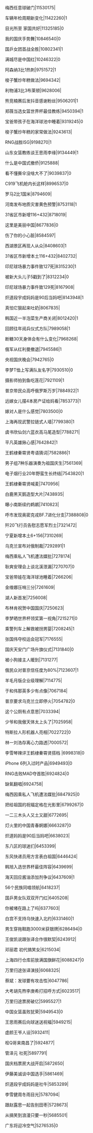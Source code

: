 梅西任意球破门|11530175|

车辆年检周期新变化|11422260|1

目光所至 家国共好|11325185|0

我的国庆手势舞|10846540|0

国乒女团首战全胜|10802341|1

满城尽是中国红|10246322|0

阿森纳3比1热刺|9751572|1

梭子蟹炒年糕做法|9694342|

利物浦3比3布莱顿|9628006|

熊竞楠赛后发抖音感谢粉丝|9506201|1

郑薇当选女篮世界杯最佳教练|9450394|1

宝爸带孩子在海洋球池中睡着|9319245|0

梭子蟹炒年糕的家常做法|9243613|

RNG战胜ISG|9198270|1

山东女篮教练谈王思雨李缘|9134449|1

什么是中国式撤侨|9125888|

看不懂撕伞没啥大不了|9039837|0

C919飞机舱内长这样|8996537|0

罗马2比1国米|8794609|

河南发布地质灾害黄色预警|8753118|1

31省区市新增116+432|8718019|

这里是美丽中国|8677836|0

伤了你的小心脏|8584597|

西湖景区再现人从众|8408603|1

31省区市新增本土116+432|8402732|

印尼球场暴力事件致127死|8315230|1

被新大头儿子5戳到了|8312234|0

印尼球场暴力事件致129死|8167908|

炽道段宇成妈妈是90后当妈吧|8143948|1

真怕它狠起来吐奶|8067835|

韩国近一半泡菜生产商关闭|8012420|1

回顾往年阅兵仪式方队|7989058|1

断糖30天身体会有什么变化|7968268|

俄军从红利曼撤退|7945586|1

央视国庆晚会|7942765|0

李梦T恤上写满队友名字|7930510|0

摄影师拍到鱼吃莲花|7921109|1

普京带民众高呼俄罗斯万岁|7884922|1

远嫁女儿摆4本房产证给妈看|7853773|1

嫁对人是什么感觉|7803500|0

上海再现武警拉链式人墙|7799380|1

虞书欣仙剑六蓝衣高马尾造型|7788271|

平凡英雄揪心感|7642842|1

王鹤棣秦霄贤粤语猜词|7582886|1

男子组7种乐器演奏为祖国庆生|7561369|

电子烟行业20年野蛮生长终结|7543820|1

王鹤棣秦霄贤喊麦|7470956|

白鹿黑天鹅造型大片|7438935|

曝小南斯续约鹈鹕|7410823|

呼市发现奥密克戎BF.7进化分支|7388808|0

歼20飞行员告慰志愿军烈士|7321472|

宁夏新增本土6+156|7310269|

乌克兰宣布对俄制裁|7292891|1

梅西乘私人飞机遭法媒批|7278174|

耿爽安理会上谈北溪泄漏|7270707|0

宝爸带娃在海洋球池睡着|7266206|

金维娜压哨三分|7261609|

湖人新首发|7256008|

布林肯祝贺中国国庆|7250623|

李梦晒世界杯领奖第一视角|7215271|0

乘警列车上解救被拐男婴|7208245|1

张国伟夺校运会冠军|7176555|

国庆天安门广场升旗仪式|7131840|0

被小狗接主人暖到|7131277|

俄民众对普京信任度为80%|7123607|1

羊毛月版企业级理解|7114775|

于和伟那英多少有点像|7067184|

普京要求乌克兰立即停火|7054782|0

这个公厕有点意思|7033394|

少爷和我傲天体太上头了|7025958|

特斯拉人形机器人亮相|7022722|0

林一刘浩存离心力路透|7000572|

李雪琴辣评王鹤棣秦霄贤搭档 ​​​​|6998318|0

iPhone 6列入过时产品|6949493|0

RNG击败MAD夺首胜|6924824|0

缺氧翻唱|6924758|

梅西因乘私人飞机遭法媒批|6847925|0

把给祖国的祝福定格在光影里|6799267|0

一二三木头人又土又甜|6772695|

灯火里的中国青春婀娜|6663287|0

炽道妈妈是90后当妈吧|6638023|

东八区的球迷们|6453399|

东风快递员用方言表白祖国|6446424|

韩旭入选世界杯最佳阵容|6439699|

海天回应酱油添加剂争议|6437609|1

56个民族同唱领航|6418237|

国乒男女队双双开门红|6405208|

你被堵在路上了吗|6377603|

白宫不支持乌快速入北约|6331460|1

男生穿拖鞋跑3000米获银牌|6286494|0

王俊凯说跟张译合作很默契|6243912|

邓丽君 初代搞笑女|6215034|

上海四行仓库前放满国旗鲜花|6088247|0

万里归途张译演技|6068325|

蔡斌：发球要有攻击性|6047786|

大考胡先煦李庚希打招呼方式|6023517|

万里归途票房破亿|5995527|1

中国女篮虽败犹荣|5949543|0

王思雨赛后向球迷送祝福|5949215|

虚颜王爷人设|5932411|

栓Q哥来南昌了|5924877|

管泽元 社死|5897791|

国庆档票房大战开启|5872650|

伊藤美诚谈中国选手|5861469|

炽道段宇成妈妈是社牛|5853289|

李雪健周冬雨目光|5787094|

跟赵露思一起告别田枣|5728673|

从搞笑到浪漫只要一秒|5685501|

广东将迎冷空气|5276535|0

